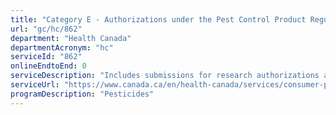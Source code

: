 ```yaml
---
title: "Category E - Authorizations under the Pest Control Product Regulations"
url: "gc/hc/862"
department: "Health Canada"
departmentAcronym: "hc"
serviceId: "862"
onlineEndtoEnd: 0
serviceDescription: "Includes submissions for research authorizations and research notifications, when the research is carried out in Canada. (PMRA)"
serviceUrl: "https://www.canada.ca/en/health-canada/services/consumer-product-safety/pesticides-pest-management/registrants-applicants.html"
programDescription: "Pesticides"
---
```

